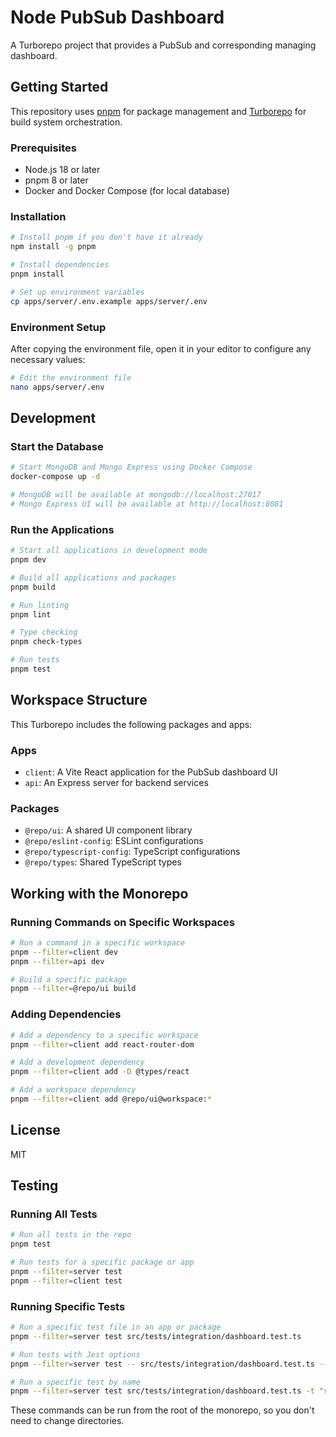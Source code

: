 # Node PubSub Dashboard

A Turborepo project that provides a PubSub and corresponding managing dashboard.

## Getting Started

This repository uses [pnpm](https://pnpm.io/) for package management and [Turborepo](https://turbo.build/repo) for build system orchestration.

### Prerequisites

- Node.js 18 or later
- pnpm 8 or later
- Docker and Docker Compose (for local database)

### Installation

```sh
# Install pnpm if you don't have it already
npm install -g pnpm

# Install dependencies
pnpm install

# Set up environment variables
cp apps/server/.env.example apps/server/.env
```

### Environment Setup

After copying the environment file, open it in your editor to configure any necessary values:

```sh
# Edit the environment file
nano apps/server/.env
```

## Development

### Start the Database

```sh
# Start MongoDB and Mongo Express using Docker Compose
docker-compose up -d

# MongoDB will be available at mongodb://localhost:27017
# Mongo Express UI will be available at http://localhost:8081
```

### Run the Applications

```sh
# Start all applications in development mode
pnpm dev

# Build all applications and packages
pnpm build

# Run linting
pnpm lint

# Type checking
pnpm check-types

# Run tests
pnpm test
```

## Workspace Structure

This Turborepo includes the following packages and apps:

### Apps
- `client`: A Vite React application for the PubSub dashboard UI
- `api`: An Express server for backend services

### Packages
- `@repo/ui`: A shared UI component library 
- `@repo/eslint-config`: ESLint configurations
- `@repo/typescript-config`: TypeScript configurations
- `@repo/types`: Shared TypeScript types

## Working with the Monorepo

### Running Commands on Specific Workspaces

```sh
# Run a command in a specific workspace
pnpm --filter=client dev
pnpm --filter=api dev

# Build a specific package
pnpm --filter=@repo/ui build
```

### Adding Dependencies

```sh
# Add a dependency to a specific workspace
pnpm --filter=client add react-router-dom

# Add a development dependency
pnpm --filter=client add -D @types/react

# Add a workspace dependency
pnpm --filter=client add @repo/ui@workspace:*
```

## License

MIT

## Testing

### Running All Tests

```sh
# Run all tests in the repo
pnpm test

# Run tests for a specific package or app
pnpm --filter=server test
pnpm --filter=client test
```

### Running Specific Tests

```sh
# Run a specific test file in an app or package
pnpm --filter=server test src/tests/integration/dashboard.test.ts

# Run tests with Jest options
pnpm --filter=server test -- src/tests/integration/dashboard.test.ts --watch

# Run a specific test by name
pnpm --filter=server test src/tests/integration/dashboard.test.ts -t "should return server metrics"
```

These commands can be run from the root of the monorepo, so you don't need to change directories.
